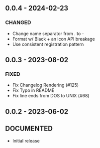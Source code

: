 ## 0.0.4 - 2024-02-23 
 

### CHANGED 
- Change name separator from . to -
- Format w/ Black + an icon API breakage
- Use consistent registration pattern

## 0.0.3 - 2023-08-02 
 
### FIXED 
- Fix Changelog Rendering (#125)
- Fix Typo in README
- Fix line ends from DOS to UNIX (#68)

## 0.0.2 - 2023-06-02 
 
## DOCUMENTED
- Initial release